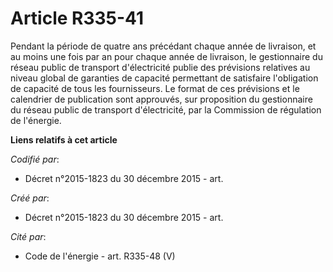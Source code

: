 # Article R335-41

Pendant la période de quatre ans précédant chaque année de livraison, et au moins une fois par an pour chaque année de
livraison, le gestionnaire du réseau public de transport d'électricité publie des prévisions relatives au niveau global de
garanties de capacité permettant de satisfaire l'obligation de capacité de tous les fournisseurs. Le format de ces prévisions
et le calendrier de publication sont approuvés, sur proposition du gestionnaire du réseau public de transport d'électricité,
par la Commission de régulation de l'énergie.

**Liens relatifs à cet article**

_Codifié par_:

  - Décret n°2015-1823 du 30 décembre 2015 - art.

_Créé par_:

  - Décret n°2015-1823 du 30 décembre 2015 - art.

_Cité par_:

  - Code de l'énergie - art. R335-48 (V)
